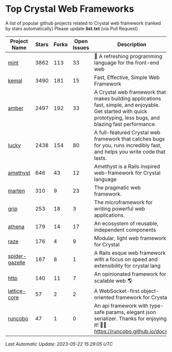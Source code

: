 # Top Crystal Web Frameworks

A list of popular github projects related to Crystal web framework (ranked by stars automatically)
Please update **list.txt** (via Pull Request)

| Project Name | Stars | Forks | Open Issues | Description | Last Commit |
| ------------ | ----- | ----- | ----------- | ----------- | ----------- |
| [mint](https://github.com/mint-lang/mint) |3862|113|33|:leaves: A refreshing programming language for the front-end web|2023-05-21T11:59:35Z|
| [kemal](https://github.com/kemalcr/kemal) |3490|181|15|Fast, Effective, Simple Web Framework|2023-04-15T08:31:16Z|
| [amber](https://github.com/amberframework/amber) |2497|192|33|A Crystal web framework that makes building applications fast, simple, and enjoyable. Get started with quick prototyping, less bugs, and blazing fast performance.|2023-05-07T11:13:11Z|
| [lucky](https://github.com/luckyframework/lucky) |2438|154|80|A full-featured Crystal web framework that catches bugs for you, runs incredibly fast, and helps you write code that lasts.|2023-04-09T21:29:56Z|
| [amethyst](https://github.com/amethyst-framework/amethyst) |646|43|12|Amethyst is a Rails inspired web-framework for Crystal language|2018-02-10T19:35:15Z|
| [marten](https://github.com/martenframework/marten) |310|9|23|The pragmatic web framework.|2023-05-22T14:45:55Z|
| [grip](https://github.com/grip-framework/grip) |253|18|3|The microframework for writing powerful web applications.|2023-02-02T04:43:00Z|
| [athena](https://github.com/athena-framework/athena) |179|14|17|An ecosystem of reusable, independent components|2023-04-26T13:20:53Z|
| [raze](https://github.com/samueleaton/raze) |176|4|9|Modular, light web framework for Crystal|2021-01-02T01:20:01Z|
| [spider-gazelle](https://github.com/spider-gazelle/spider-gazelle) |167|8|1|A Rails esque web framework with a focus on speed and extensibility for crystal lang|2023-04-03T00:02:09Z|
| [http](https://github.com/onyxframework/http) |140|11|7|An opinionated framework for scalable web 🌎|2019-08-13T09:00:30Z|
| [lattice-core](https://github.com/jasonl99/lattice-core) |57|2|2|A WebSocket-first object-oriented framework for Crystal|2017-03-31T23:57:57Z|
| [runcobo](https://github.com/runcobo/runcobo) |47|1|0|An api framework with type-safe params, elegant json serializer. Thanks for enjoying it! 👻👻 https://runcobo.github.io/docs/|2022-03-16T06:43:35Z|

*Last Automatic Update: 2023-05-22 15:29:05 UTC*